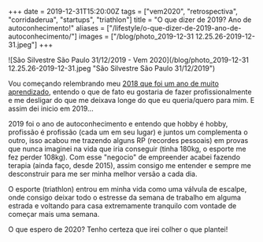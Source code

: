 +++
date = 2019-12-31T15:20:00Z
tags = ["vem2020", "retrospectiva", "corridaderua", "startups", "triathlon"]
title = "O que dizer de 2019? Ano de autoconhecimento!"
aliases = ["/lifestyle/o-que-dizer-de-2019-ano-de-autoconhecimento/"]
images = ["/blog/photo_2019-12-31 12.25.26-2019-12-31.jpeg"]
+++

![São Silvestre São Paulo 31/12/2019 - Vem 2020](/blog/photo_2019-12-31 12.25.26-2019-12-31.jpeg "São Silvestre São Paulo 31/12/2019")

Vou começando relembrando meu [2018 que foi um ano de muito aprendizado](https://avelino.run/lifestyle/2018-12-28-meu-2018-foi-ano-de-muito-aprendizado/ "Meu 2018 foi ano de muito aprendizado"), entendo o que de fato eu gostaria de fazer profissionalmente e me desligar do que me deixava longe do que eu queria/quero para mim. E assim dei inicio em 2019...

2019 foi o ano de autoconhecimento e entendo que hobby é hobby, profissão é profissão (cada um em seu lugar) e juntos um complementa o outro, isso acabou me trazendo alguns RP (recordes pessoais) em provas que nunca imaginei na vida que iria conseguir (tinha 180kg, o esporte me fez perder 108kg). Com esse "negocio" de empreender acabei fazendo terapia (ainda faço, desde 2015), assim consigo me entender e sempre me desconstruir para me ser minha melhor versão a cada dia.

O esporte (triathlon) entrou em minha vida como uma válvula de escalpe, onde consigo deixar todo o estresse da semana de trabalho em alguma estrada e voltando para casa extremamente tranquilo com vontade de começar mais uma semana.

O que espero de 2020? Tenho certeza que irei colher o que plantei!
